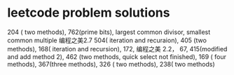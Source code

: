 # leetcode problem solutions
204 ( two methods), 762(prime bits), largest common divisor, smallest common multiple
编程之美2.7 504( iteration and recuraion), 405 (two methods), 168( iteration and recursion), 172, 编程之美 2.2， 67, 415(modified and add method 2),  462 (two methods, quick select not finished), 169 ( four methods), 367(three methods), 326 ( two methods), 238( two methods)
